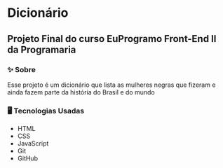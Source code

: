 # Dicionário
## Projeto Final do curso EuProgramo Front-End II da Programaria

### ✨ Sobre 

Esse projeto é um dicionário que lista as mulheres negras que fizeram e ainda fazem parte da história do Brasil e do mundo

### 🖥️ Tecnologias Usadas 
* HTML 
* CSS
* JavaScript
* Git
* GitHub
